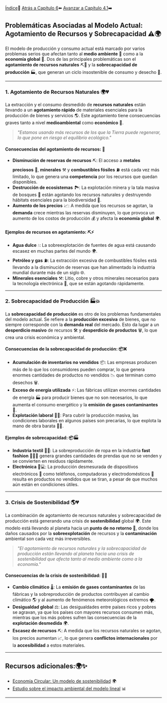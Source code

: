 [Índice](Indice_pisa3_F_García_Navarro)📖
[Atrás a Capítulo 6](6.Beneficios_de_la_economía_verde_y_circular_frente_al_modelo_clásico_de_producción_García_Navarro)⬅️
[Avanzar a Capítulo 4.1](4.1.Caracterización_del_modelo_lineal_extraer,producir,_usar_y_tirar_García_Navarro)➡️

## Problemáticas Asociadas al Modelo Actual: Agotamiento de Recursos y Sobrecapacidad ⚠️🌍

El modelo de producción y consumo actual está marcado por varios problemas serios que afectan tanto al **medio ambiente** 🌱 como a la **economía global** 💸. Dos de las principales problemáticas son el **agotamiento de recursos naturales** ⛏️🌿 y la **sobrecapacidad de producción** 🏭, que generan un ciclo insostenible de consumo y desecho 🚮.

---

### **1. Agotamiento de Recursos Naturales** 🌍💔

La extracción y el consumo desmedido de **recursos naturales** están llevando a un **agotamiento rápido** de materiales esenciales para la producción de bienes y servicios 🌎. Este agotamiento tiene consecuencias graves tanto a nivel **medioambiental** como **económico** 💸.

> _"Estamos usando más recursos de los que la Tierra puede regenerar, lo que pone en riesgo el equilibrio ecológico."_

#### **Consecuencias del agotamiento de recursos:** 🌱

- **Disminución de reservas de recursos** ⛏️: El acceso a **metales preciosos** 💎, **minerales** ⚒️ y **combustibles fósiles** ⛽ está cada vez más limitado, lo que genera una **competencia** por los recursos que quedan disponibles.
- **Destrucción de ecosistemas** 🏞️: La explotación minera y la tala masiva de bosques 🌳 están agotando los recursos naturales y destruyendo hábitats esenciales para la biodiversidad 🦋.
- **Aumento de los precios** 📈: A medida que los recursos se agotan, la **demanda** crece mientras las reservas disminuyen, lo que provoca un aumento de los costos de producción 💰 y afecta la **economía global** 🌍.

#### **Ejemplos de recursos en agotamiento:** ⛏️⚡

- **Agua dulce** 💧: La sobreexplotación de fuentes de agua está causando escasez en muchas partes del mundo 🌍.
- **Petróleo y gas** ⛽: La extracción excesiva de combustibles fósiles está llevando a la disminución de reservas que han alimentado la industria mundial durante más de un siglo 🌐.
- **Minerales esenciales** ⚒️: Litio, cobre y otros minerales necesarios para la tecnología electrónica 🔋, que se están agotando rápidamente.

---

### **2. Sobrecapacidad de Producción** 🏭💥

La **sobrecapacidad de producción** es otro de los problemas fundamentales del modelo actual. Se refiere a la **producción excesiva** de bienes, que no siempre corresponde con la **demanda real** del mercado. Esto da lugar a un **desperdicio masivo** de recursos 🛠️ y **desperdicio de productos** 🗑️, lo que crea una crisis económica y ambiental.

#### **Consecuencias de la sobrecapacidad de producción:** 📦❌

- **Acumulación de inventarios no vendidos** 📦: Las empresas producen más de lo que los consumidores pueden comprar, lo que genera enormes cantidades de productos no vendidos 📉 que terminan como desechos 🗑️.
- **Exceso de energía utilizada** ⚡: Las fábricas utilizan enormes cantidades de energía 🏭 para producir bienes que no son necesarios, lo que aumenta el consumo energético y la **emisión de gases contaminantes** 💨.
- **Explotación laboral** 👷‍♀️: Para cubrir la producción masiva, las condiciones laborales en algunos países son precarias, lo que explota la mano de obra barata 🧑‍🏭.

#### **Ejemplos de sobrecapacidad:** 📦🏭

- **Industria textil** 👗👚: La sobreproducción de ropa en la industria **fast fashion** 🏃‍♂️💨 genera grandes cantidades de prendas que no se venden y se convierten en residuos rápidamente.
- **Electrónica** 📱💻: La producción desmesurada de dispositivos electrónicos 📱 como teléfonos, computadoras y electrodomésticos 🧺 resulta en productos no vendidos que se tiran, a pesar de que muchos aún están en condiciones útiles.

---

### **3. Crisis de Sostenibilidad** 🌎💔

La combinación de agotamiento de recursos naturales y sobrecapacidad de producción está generando una crisis de **sostenibilidad** global 🌍. Este modelo está llevando al planeta hacia un **punto de no retorno** 🔴, donde los daños causados por la **sobreexplotación** de recursos y la **contaminación** ambiental son cada vez más irreversibles.

> _"El agotamiento de recursos naturales y la sobrecapacidad de producción están llevando al planeta hacia una crisis de sostenibilidad que afecta tanto al medio ambiente como a la economía."_

#### **Consecuencias de la crisis de sostenibilidad:** 🌱🔥

- **Cambio climático** 🌡️: La **emisión de gases contaminantes** de las fábricas y la sobreproducción de productos contribuyen al cambio climático 🌎 y al aumento de fenómenos meteorológicos extremos 🌪️.
- **Desigualdad global** ⚖️: Las desigualdades entre países ricos y pobres se agravan, ya que los países con mayores recursos consumen más, mientras que los más pobres sufren las consecuencias de la **explotación desmedida** 🌍.
- **Escasez de recursos** ⛏️: A medida que los recursos naturales se agotan, los precios aumentan 📈, lo que genera **conflictos internacionales** por la **accesibilidad** a estos materiales.

---

## Recursos adicionales:🌍✨

- [Economía Circular: Un modelo de sostenibilidad](https://www.economia-circular.com) 🌍
- [Estudio sobre el impacto ambiental del modelo lineal](https://www.estudioverde.org) 📊

---

